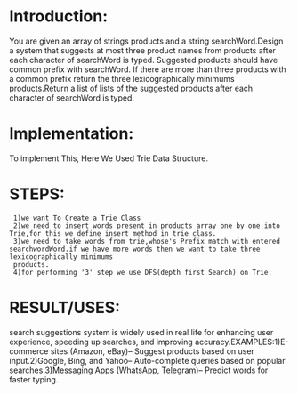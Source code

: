 # **Introduction**:

You are given an array of strings products and a string searchWord.Design a system that suggests at most three product names from products after each character of searchWord is typed. Suggested products should have common prefix with searchWord. If there are more than three products with a common prefix return the three lexicographically minimums products.Return a list of lists of the suggested products after each character of searchWord is typed.

# **Implementation**:

  To implement This, Here We Used Trie Data Structure.

  # **STEPS**:

     1)we want To Create a Trie Class
     2)we need to insert words present in products array one by one into Trie,for this we define insert method in trie class.
     3)we need to take words from trie,whose's Prefix match with entered searchwordWord.if we have more words then we want to take three lexicographically minimums 
     products.
     4)for performing '3' step we use DFS(depth first Search) on Trie.

# **RESULT/USES**:

search suggestions system is widely used in real life for enhancing user experience, speeding up
searches, and improving accuracy.EXAMPLES:1)E-commerce sites (Amazon, eBay)– Suggest products based on user
input.2)Google, Bing, and Yahoo– Auto-complete queries based on popular searches.3)Messaging Apps (WhatsApp,
Telegram)– Predict words for faster typing.


